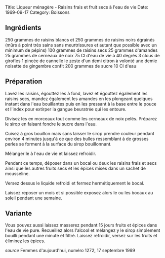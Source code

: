 Title: Liqueur ménagère - Raisins frais et fruit secs à l'eau de vie
Date: 1969-09-17
Category: Boissons

## Ingrédients

250 grammes de raisins blancs et 250 grammes de raisins noirs égrainés (mûrs à point très sains sans
meurtrissures et autant que possible avec un minimum de pépins)
100 grammes de raisins secs
25 grammes d'amandes
25 grammes de cerneaux de noix
75 Cl d'eau de vie à 40 degrés
3 clous de girofles
1 pincée de cannelle
le zeste d'un demi citron
à volonté une demie noisette de gingembre confit
200 grammes de sucre
10 Cl d'eau

## Préparation

Lavez les raisins, égouttez les à fond, lavez et égouttez également les raisins
secs, mandez également les amandes en les plongeant quelques instant dans l'eau
bouillantes puis en les pressant à la base entre le pouce et l'index pour
extirper la gangue beuratrée qui les entoure.

Divisez les en morceaux tout comme les cerneaux de noix pelés. Préparez le sirop
en faisant fondre le sucre dans l'eau. 

Cuisez à gros bouillon mais sans laisser le sirop prendre couleur pendant
environ 4 minutes jusqu'à ce que des bulles ressemblant à de grosses perles se
forment à la surface du sirop bouillonnant.

Mélanger le à l'eau de vie et laissez refroidir.

Pendant ce temps, déposer dans un bocal ou deux les raisins frais et secs ainsi
que les autres fruits secs et les épices mises dans un sachet de mousseline.

Versez dessus le liquide refroidi et fermez hermétiquement le bocal.

Laissez reposer un mois et si possible exposez alors le ou les bocaux au soleil
pendant une semaine.

## Variante 

Vous pouvez aussi laissez masserez pendant 15 jours fruits et épices dans l'eau
de vie pure. Recueillez alors l'alcool et mélangez y le sirop simplement
bouilli pendant une minute et filtré. Laissez refroidir, versez sur les fruits
et éliminez les épices.

*source* Femmes d'aujourd'hui, numéro 1272, 17 septembre 1969
